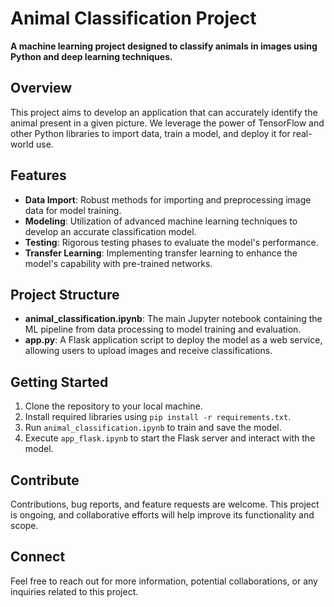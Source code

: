 # Animal Classification Project

**A machine learning project designed to classify animals in images using Python and deep learning techniques.**

## Overview

This project aims to develop an application that can accurately identify the animal present in a given picture. We leverage the power of TensorFlow and other Python libraries to import data, train a model, and deploy it for real-world use.

## Features

- **Data Import**: Robust methods for importing and preprocessing image data for model training.
- **Modeling**: Utilization of advanced machine learning techniques to develop an accurate classification model.
- **Testing**: Rigorous testing phases to evaluate the model's performance.
- **Transfer Learning**: Implementing transfer learning to enhance the model's capability with pre-trained networks.

## Project Structure

- **animal_classification.ipynb**: The main Jupyter notebook containing the ML pipeline from data processing to model training and evaluation.
- **app.py**: A Flask application script to deploy the model as a web service, allowing users to upload images and receive classifications.

## Getting Started

1. Clone the repository to your local machine.
2. Install required libraries using `pip install -r requirements.txt`.
3. Run `animal_classification.ipynb` to train and save the model.
4. Execute `app_flask.ipynb` to start the Flask server and interact with the model.

## Contribute

Contributions, bug reports, and feature requests are welcome. This project is ongoing, and collaborative efforts will help improve its functionality and scope.

## Connect

Feel free to reach out for more information, potential collaborations, or any inquiries related to this project.
